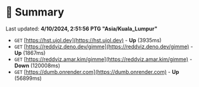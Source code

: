 # 📖 Summary
Last updated: **4/10/2024, 2:51:56 PTG "Asia/Kuala_Lumpur"**

- `GET` [https://hst.ujol.dev](https://hst.ujol.dev) - **Up** (3935ms)
- `GET` [https://reddviz.deno.dev/gimme](https://reddviz.deno.dev/gimme) - **Up** (1867ms)
- `GET` [https://reddviz.amar.kim/gimme](https://reddviz.amar.kim/gimme) - **Down** (120008ms)
- `GET` [https://dumb.onrender.com](https://dumb.onrender.com) - **Up** (56899ms)
